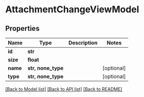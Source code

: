 # AttachmentChangeViewModel


## Properties
Name | Type | Description | Notes
------------ | ------------- | ------------- | -------------
**id** | **str** |  | 
**size** | **float** |  | 
**name** | **str, none_type** |  | [optional] 
**type** | **str, none_type** |  | [optional] 

[[Back to Model list]](../README.md#documentation-for-models) [[Back to API list]](../README.md#documentation-for-api-endpoints) [[Back to README]](../README.md)


